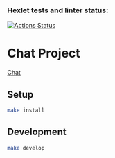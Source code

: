 ### Hexlet tests and linter status:

[![Actions Status](https://github.com/Slevin0087/frontend-project-12/actions/workflows/hexlet-check.yml/badge.svg)](https://github.com/Slevin0087/frontend-project-12/actions)

# Chat Project

[Chat](https://frontend-project-12-dxui.onrender.com)

## Setup

```bash
make install
```

## Development

```bash
make develop
```
